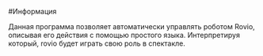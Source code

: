 #Информация

Данная программа позволяет автоматически управлять роботом Rovio, описывая его
действия с помощью простого языка. Интерпретируя который, rovio будет играть
свою роль в спектакле.


